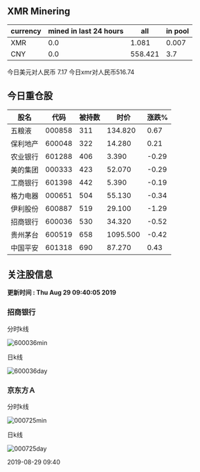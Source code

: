 ## XMR Minering

|currency|mined in last 24 hours|all|in pool|
|---|---|---|---|
|XMR|0.0|1.081|0.007|
|CNY|0.0|558.421|3.7|

今日美元对人民币 7.17	今日xmr对人民币516.74


## 今日重仓股 

|股名|代码|被持数|时价|涨跌%|
|---|---|---|---|---|
|五粮液|000858|311|134.820|0.67|
|保利地产|600048|322|14.280|0.21|
|农业银行|601288|406|3.390|-0.29|
|美的集团|000333|423|52.070|-0.29|
|工商银行|601398|442|5.390|-0.19|
|格力电器|000651|504|55.130|-0.34|
|伊利股份|600887|519|29.100|-1.29|
|招商银行|600036|530|34.320|-0.52|
|贵州茅台|600519|658|1095.500|-0.42|
|中国平安|601318|690|87.270|0.43|

## 关注股信息
**更新时间 : Thu Aug 29 09:40:05 2019**
### 招商银行 
分时k线

![600036min](http://image.sinajs.cn/newchart/min/n/sh600036.gif)

日k线

![600036day](http://image.sinajs.cn/newchart/daily/n/sh600036.gif)

### 京东方Ａ 
分时k线

![000725min](http://image.sinajs.cn/newchart/min/n/sz000725.gif)

日k线

![000725day](http://image.sinajs.cn/newchart/daily/n/sz000725.gif)

2019-08-29 09:40
